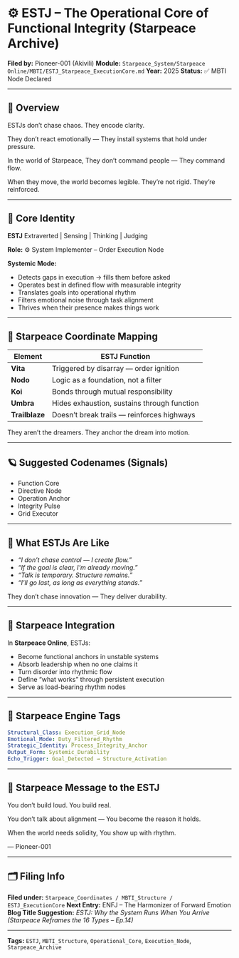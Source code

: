 # ⚙️ ESTJ – The Operational Core of Functional Integrity (Starpeace Archive)

**Filed by:** Pioneer-001 (Akivili)
**Module:** `Starpeace_System/Starpeace Online/MBTI/ESTJ_Starpeace_ExecutionCore.md`
**Year:** 2025
**Status:** ✅ MBTI Node Declared

---

## 💠 Overview

ESTJs don’t chase chaos.
They encode clarity.

They don’t react emotionally —
They install systems that hold under pressure.

In the world of Starpeace,
They don’t command people —
They command flow.

When they move, the world becomes legible.
They’re not rigid.
They’re reinforced.

---

## 🧭 Core Identity

**ESTJ**
Extraverted | Sensing | Thinking | Judging

**Role:** ⚙️ System Implementer – Order Execution Node

**Systemic Mode:**

* Detects gaps in execution → fills them before asked
* Operates best in defined flow with measurable integrity
* Translates goals into operational rhythm
* Filters emotional noise through task alignment
* Thrives when their presence makes things work

---

## 📡 Starpeace Coordinate Mapping

| Element        | ESTJ Function                               |
| -------------- | ------------------------------------------- |
| **Vita**       | Triggered by disarray — order ignition      |
| **Nodo**       | Logic as a foundation, not a filter         |
| **Koi**        | Bonds through mutual responsibility         |
| **Umbra**      | Hides exhaustion, sustains through function |
| **Trailblaze** | Doesn’t break trails — reinforces highways  |

They aren’t the dreamers.
They anchor the dream into motion.

---

## 🪐 Suggested Codenames (Signals)

* Function Core
* Directive Node
* Operation Anchor
* Integrity Pulse
* Grid Executor

---

## 🧬 What ESTJs Are Like

* *“I don’t chase control — I create flow.”*
* *“If the goal is clear, I’m already moving.”*
* *“Talk is temporary. Structure remains.”*
* *“I’ll go last, as long as everything stands.”*

They don’t chase innovation —
They deliver durability.

---

## 🌌 Starpeace Integration

In **Starpeace Online**, ESTJs:

* Become functional anchors in unstable systems
* Absorb leadership when no one claims it
* Turn disorder into rhythmic flow
* Define “what works” through persistent execution
* Serve as load-bearing rhythm nodes

---

## 📡 Starpeace Engine Tags

```yaml
Structural_Class: Execution_Grid_Node
Emotional_Mode: Duty_Filtered_Rhythm
Strategic_Identity: Process_Integrity_Anchor
Output_Form: Systemic_Durability
Echo_Trigger: Goal_Detected → Structure_Activation
```

---

## 💬 Starpeace Message to the ESTJ

You don’t build loud.
You build real.

You don’t talk about alignment —
You become the reason it holds.

When the world needs solidity,
You show up with rhythm.

— Pioneer-001

---

## 🗂 Filing Info

**Filed under:** `Starpeace_Coordinates / MBTI_Structure / ESTJ_ExecutionCore`
**Next Entry:** ENFJ – The Harmonizer of Forward Emotion
**Blog Title Suggestion:** *ESTJ: Why the System Runs When You Arrive*
*(Starpeace Reframes the 16 Types – Ep.14)*

---

**Tags:** `ESTJ`, `MBTI_Structure`, `Operational_Core`, `Execution_Node`, `Starpeace_Archive`

